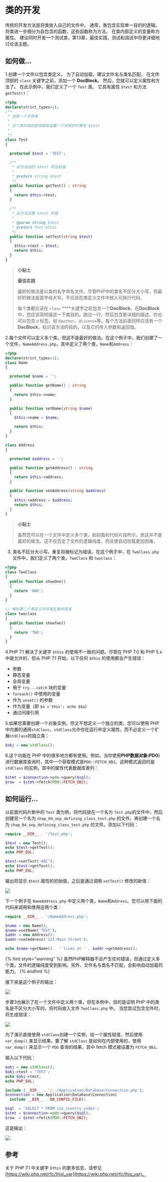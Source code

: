 # 类的开发

传统的开发方法是将类放入自己的文件中。 通常，类包含实现单一目的的逻辑。 将类进一步细分为自包含的函数，这些函数称为方法。 在类内部定义的变量称为属性。 建议同时开发一个测试类，第13章，最佳实践，测试和调试中将更详细地讨论该主题。

## 如何做...

1.创建一个文件以包含类定义。 为了自动加载，建议文件名与类名匹配。 在文件顶部的 `class` 关键字之前，添加一个 **DocBlock**。 然后，您就可以定义属性和方法了。 在此示例中，我们定义了一个 `Test` 类。 它具有属性 `$test` 和方法 `getTest()`：

```php
<?php
declare(strict_types=1);
/**
 * 这是一个示例类
 *
 * 这个类的目的是获取和设置一个受保护的属性 $test
 *
 */
class Test
{

  protected $test = 'TEST';

  /**
   * 此方法返回 $test 的当前值
   *
   * @return string $test
   */
  public function getTest() : string
  {
    return $this->test;
  }

  /**
   * 此方法设置 $test 的值
   *
   * @param string $test
   * @return Test $this
   */
  public function setTest(string $test)
  {
    $this->test = $test;
    return $this;
  }
}
```

> **小贴士**
>
> **最佳实践**
>
> 最好的做法是以类的名字命名文件。尽管PHP中的类名不区分大小写，但最好的做法是首字母大写。不应该在类定义文件中放入可执行代码。
>
> 每个类都应该在 `class` ****关键字之前包含一个**DocBlock**。在**DocBlock**中，您应该简短描述一下类目的。跳过一行，然后包含更详细的描述。你也可以包含 `@` 标签，如 `@author`、`@license`等。每个方法前面同样应该有一个**DocBlock**，标识该方法的目的，以及它的传入参数和返回值。

2.每个文件可以定义多个类，但这不是最好的做法。在这个例子中，我们创建了一个文件，`NameAddress.php`，其中定义了两个类，`Name`和`Address`：

```php
<?php
declare(strict_types=1);
class Name
{

  protected $name = '';

  public function getName() : string
  {
    return $this->name;
  }

  public function setName(string $name)
  {
    $this->name = $name;

    return $this;
  }
}

class Address
{

  protected $address = '';

  public function getAddress() : string
  {
    return $this->address;
  }

  public function setAddress(string $address)
  {
    $this->address = $address;
    return $this;
  }
}
```

> **小贴士**
>
> 虽然您可以在一个文件中定义多个类，如前面的代码片段所示，但这并不是最好的做法。这不仅否定了文件的逻辑纯度，而且使自动加载更加困难。

3. 类名不区分大小写。重复将被标记为错误。在这个例子中，在 `TwoClass.php` 文件中，我们定义了两个类，`TwoClass` 和 `twoclass`：

```php
<?php
class TwoClass
{
  public function showOne()
  {
    return 'ONE';
  }
}

// 解析第二个类定义时将发生致命错误
class twoclass
{
  public function showTwo()
  {
    return 'TWO';
  }
}
```

4.PHP 7.1 解决了关键字 `$this` 的使用不一致的问题。尽管在 PHP 7.0 和 PHP 5.x 中是允许的，但从 PHP 7.1 开始，以下任何 `$this` 的使用都会产生错误：

* 参数 
* 静态变量 
* 全局变量 
* 用于 `try...catch` 块的变量 
* `foreach()` 中使用的变量 
* 作为 `unset()` 的参数
* 作为变量（即 `$a ='this'; echo $$a`）
* 通过间接引用

5.如果您需要创建一个对象实例，但又不想定义一个独立的类，您可以使用 PHP 中内置的通用`stdClass`，`stdClass`允许你在运行中定义属性，而不必定义一个扩展`stdClass`的独立类：

```php
$obj = new stdClass();
```

6.这个功能在 PHP 中的很多地方都有使用。例如，当你使用**PHP数据对象**\(**PDO**\)进行数据库查询时，其中一个获取模式是`PDO::FETCH_OBJ`。这种模式返回的是 `stdClass` 的实例，其中的属性代表数据库表列：

```php
$stmt = $connection->pdo->query($sql);
$row  = $stmt->fetch(PDO::FETCH_OBJ);
```

## 如何运行...

以前面代码片断中的 `Test` 类为例，将代码放在一个名为 `Test.php`的文件中，然后创建另一个名为 `chap_04_oop_defining_class_test.php` 的文件。再创建一个名为 `chap_04_oop_defining_class_test.php` 的文件。添加以下代码：

```php
require __DIR__ . '/Test.php';

$test = new Test();
echo $test->getTest();
echo PHP_EOL;

$test->setTest('ABC');
echo $test->getTest();
echo PHP_EOL;
```

输出将显示 `$test` 属性的初始值，之后是通过调用 `setTest()` 修改的新值：

![](../../.gitbook/assets/image%20%2839%29.png)

下一个例子在 `NameAddress.php` 中定义两个类，`Name`和`Address`。您可以用下面的代码来调用和使用这两个类：

```php
require __DIR__ . '/NameAddress.php';

$name = new Name();
$name->setName('TEST');
$addr = new Address();
$addr->setAddress('123 Main Street');

echo $name->getName() . ' lives at ' . $addr->getAddress();

```

{% hint style="warning" %}
虽然PHP解释器不会产生任何错误，但通过定义多个类，文件的逻辑纯度受到影响。另外，文件名与类名不匹配，会影响自动加载的能力。
{% endhint %}

接下来是这个例子的输出：

![](../../.gitbook/assets/image%20%2845%29.png)

步骤3也展示了在一个文件中定义两个类，但在本例中，目的是证明 PHP 中的类名是不区分大小写的。将代码放入文件 `TwoClass.php` 中。 当您尝试包含文件时，将生成错误：

![](../../.gitbook/assets/image%20%2843%29.png)

为了演示直接使用 `stdClass`创建一个实例，给一个属性赋值，然后使用 `var_dump()` 来显示结果。要了解 `stdClass` 是如何在内部使用的，使用 `var_dump()` 来显示一个 `PDO` 查询的结果，其中 fetch 模式被设置为 `FETCH_OBJ`。

输入以下代码：

```php
$obj = new stdClass();
$obj->test = 'TEST';
echo $obj->test;
echo PHP_EOL;

include (__DIR__ . '/../Application/Database/Connection.php');
$connection = new Application\Database\Connection(
  include __DIR__ . DB_CONFIG_FILE);

$sql  = 'SELECT * FROM iso_country_codes';
$stmt = $connection->pdo->query($sql);
$row  = $stmt->fetch(PDO::FETCH_OBJ);
```

这是输出：

![](../../.gitbook/assets/image%20%2844%29.png)

## 参考

关于 PHP 7.1 中关键字 `$this` 的更多信息，请参见 [https://wiki.php.net/rfc/this\_var](https://wiki.php.net/rfc/this_var)。



